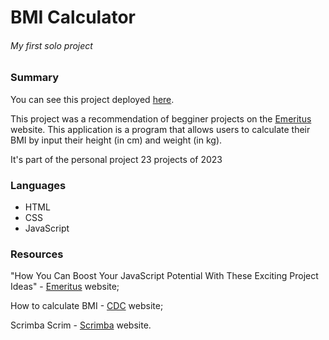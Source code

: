 <h1>BMI Calculator</h1>
<h6>My first solo project</h6>

<h3>Summary</h3>

You can see this project deployed <a href="https://curious-cobbler-4a37e6.netlify.app">here</a>.

This project was a recommendation of begginer projects on the <a href="https://emeritus.org/blog/coding-javascript-project-ideas/">Emeritus</a> website.
This application is a program that allows users to calculate their BMI by input their height (in cm) and weight (in kg).

It's part of the personal project 23 projects of 2023

<h3>Languages</h3>

- HTML
- CSS
- JavaScript

<h3>Resources</h3>

"How You Can Boost Your JavaScript Potential With These Exciting Project Ideas" - <a href="https://emeritus.org/blog/coding-javascript-project-ideas/">Emeritus</a> website;

How to calculate BMI - <a href="https://www.cdc.gov/healthyweight/assessing/bmi/index.html#:~:text=Calculate%20Your%20BMI&text=Body%20Mass%20Index%20(BMI)%20is,can%20indicate%20high%20body%20fatness.)https://www.cdc.gov/healthyweight/assessing/bmi/index.html#:~:text=Calculate%20Your%20BMI&text=Body%20Mass%20Index%20(BMI)%20is,can%20indicate%20high%20body%20fatness.">CDC</a> website;

Scrimba Scrim - <a href="https://scrimba.com/dashboard#labs">Scrimba</a> website.
